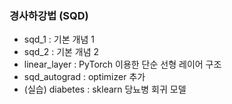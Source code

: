 ### 경사하강법 (SQD)
* sqd_1 : 기본 개념 1
* sqd_2 : 기본 개념 2
* linear_layer : PyTorch 이용한 단순 선형 레이어 구조
* sqd_autograd : optimizer 추가
* (실습) diabetes : sklearn 당뇨병 회귀 모델 
